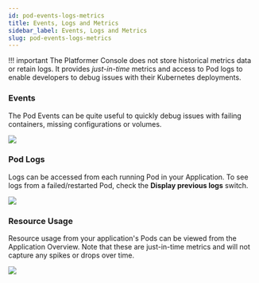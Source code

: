 ```yaml
---
id: pod-events-logs-metrics
title: Events, Logs and Metrics
sidebar_label: Events, Logs and Metrics
slug: pod-events-logs-metrics
---
```


!!! important
    The Platformer Console does not store historical metrics data or retain logs. It provides _just-in-time_ metrics and access to Pod logs to enable developers to debug issues with their Kubernetes deployments.

### Events

The Pod Events can be quite useful to quickly debug issues with failing containers, missing configurations or volumes.

![](/assets/images//docs/events-1.png)

### Pod Logs

Logs can be accessed from each running Pod in your Application. To see logs from a failed/restarted Pod, check the **Display previous logs** switch.

![](/assets/images//docs/pod-logs.png)

### Resource Usage

Resource usage from your application's Pods can be viewed from the Application Overview. Note that these are just-in-time metrics and will not capture any spikes or drops over time.

![](/assets/images//docs/metrics-1.png)